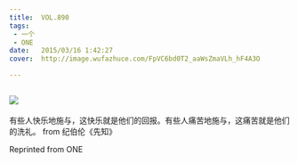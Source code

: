 ```yaml
---
title:	VOL.890
tags:
 - 一个
 - ONE
date:	2015/03/16 1:42:27
cover:	http://image.wufazhuce.com/FpVC6bd0T2_aaWsZmaVLh_hF4A3O

---
```

![](http://image.wufazhuce.com/FpVC6bd0T2_aaWsZmaVLh_hF4A3O)
---

有些人快乐地施与，这快乐就是他们的回报。有些人痛苦地施与，这痛苦就是他们的洗礼。 from 纪伯伦《先知》
 
Reprinted from ONE
